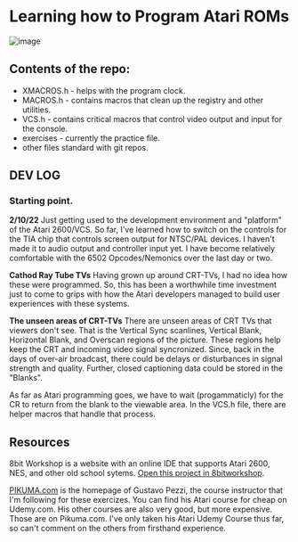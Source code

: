 Learning how to Program Atari ROMs
=====
![image](https://user-images.githubusercontent.com/1127580/206881506-313db347-1771-47f5-9a31-39eeebf28393.png)

## Contents of the repo:
* XMACROS.h - helps with the program clock.
* MACROS.h - contains macros that clean up the registry and other utilities.
* VCS.h - contains critical macros that control video output and input for the console.
* exercises - currently the practice file.
* other files standard with git repos.

## DEV LOG 
### Starting point.
**2/10/22** Just getting used to the development environment and "platform" of the Atari 2600/VCS. So far, I've learned how to switch on the controls for the TIA chip that controls screen output for NTSC/PAL devices. I haven't made it to audio output and controller input yet.  I have become relatively comfortable with the 6502 Opcodes/Nemonics over the last day or two.

**Cathod Ray Tube TVs**
Having grown up around CRT-TVs, I had no idea how these were programmed. So, this has been a worthwhile time investment just to come to grips with how the Atari developers managed to build user experiences with these systems.

**The unseen areas of CRT-TVs**
There are unseen areas of CRT TVs that viewers don't see.  That is the Vertical Sync scanlines, Vertical Blank, Horizontal Blank, and Overscan regions of the picture. These regions help keep the CRT and incoming video signal syncronized.  Since, back in the days of over-air broadcast, there could be delays or disturbances in signal strength and quality.  Further, closed captioning data could be stored in the "Blanks". 

As far as Atari programming goes, we have to wait (progammaticly) for the CR to return from the blank to the viewable area. In the VCS.h file, there are helper macros that handle that process.


## Resources
8bit Workshop is a website with an online IDE that supports Atari 2600, NES, and other old school sytems.
[Open this project in 8bitworkshop](http://8bitworkshop.com/redir.html?platform=vcs&githubURL=https%3A%2F%2Fgithub.com%2Fridge-runner%2FAtari&file=excersizes.dasm).

[PIKUMA.com](https://www.pikuma.com) is the homepage of Gustavo Pezzi, the course instructor that I'm following for these exercizes. You can find his Atari course for cheap on Udemy.com. His other courses are also very good, but more expensive. Those are on Pikuma.com. I've only taken his Atari Udemy Course thus far, so can't comment on the others from firsthand experience.
